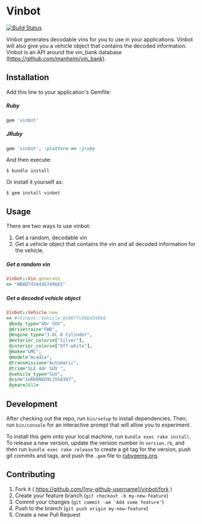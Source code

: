 # Vinbot

[![Build Status](https://travis-ci.org/manheim/vinbot.svg?branch=master)](https://travis-ci.org/manheim/vinbot)

Vinbot generates decodable vins for you to use in your applications.  Vinbot will also give you a vehicle object that contains the decoded information.  Vinbot is an API around the vin_bank database (https://github.com/manheim/vin_bank).

## Installation

Add this line to your application's Gemfile:

##### Ruby
```ruby
gem 'vinbot'
```

##### JRuby
```ruby
gem 'vinbot', :platform => :jruby
```

And then execute:

    $ bundle install

Or install it yourself as:

    $ gem install vinbot

## Usage

There are two ways to use vinbot:

1.  Get a random, decodable vin
2. Get a vehicle object that contains the vin and all decoded information for the vehicle.

##### Get a random vin

```ruby
Vinbot::Vin.generate
=> "WBADT43443G749665"
```

##### Get a decoded vehicle object

```ruby
Vinbot::Vehicle.new
=> #<Vinbot::Vehicle:0x007fc06bd34068
 @body_type="4Dr SUV",
 @drivetrain="FWD",
 @engine_type="3.6L 6 Cylinder",
 @exterior_colors=["Silver"],
 @interior_colors=["Off-white"],
 @make="GMC",
 @model="Acadia",
 @transmission="Automatic",
 @trim="SLE 4dr SUV ",
 @vehicle_type="SUV",
 @vin="1GKKRNED9CJ550307",
 @year=2012>
```


## Development

After checking out the repo, run `bin/setup` to install dependencies. Then, run `bin/console` for an interactive prompt that will allow you to experiment.

To install this gem onto your local machine, run `bundle exec rake install`. To release a new version, update the version number in `version.rb`, and then run `bundle exec rake release` to create a git tag for the version, push git commits and tags, and push the `.gem` file to [rubygems.org](https://rubygems.org).

## Contributing

1. Fork it ( https://github.com/[my-github-username]/vinbot/fork )
2. Create your feature branch (`git checkout -b my-new-feature`)
3. Commit your changes (`git commit -am 'Add some feature'`)
4. Push to the branch (`git push origin my-new-feature`)
5. Create a new Pull Request
